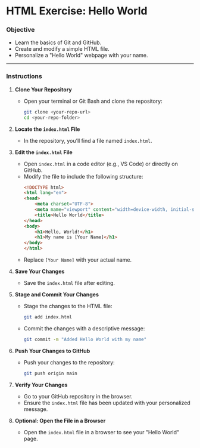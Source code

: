# **HTML Exercise: Hello World**

### **Objective**
- Learn the basics of Git and GitHub.
- Create and modify a simple HTML file.
- Personalize a "Hello World" webpage with your name.

---

### **Instructions**

1. **Clone Your Repository**
   - Open your terminal or Git Bash and clone the repository:
     ```bash
     git clone <your-repo-url>
     cd <your-repo-folder>
     ```

2. **Locate the `index.html` File**
   - In the repository, you’ll find a file named `index.html`.

3. **Edit the `index.html` File**
   - Open `index.html` in a code editor (e.g., VS Code) or directly on GitHub.
   - Modify the file to include the following structure:
     ```html
     <!DOCTYPE html>
     <html lang="en">
     <head>
         <meta charset="UTF-8">
         <meta name="viewport" content="width=device-width, initial-scale=1.0">
         <title>Hello World</title>
     </head>
     <body>
         <h1>Hello, World!</h1>
         <h1>My name is [Your Name]</h1>
     </body>
     </html>
     ```
   - Replace `[Your Name]` with your actual name.

4. **Save Your Changes**
   - Save the `index.html` file after editing.

5. **Stage and Commit Your Changes**
   - Stage the changes to the HTML file:
     ```bash
     git add index.html
     ```
   - Commit the changes with a descriptive message:
     ```bash
     git commit -m "Added Hello World with my name"
     ```

6. **Push Your Changes to GitHub**
   - Push your changes to the repository:
     ```bash
     git push origin main
     ```

7. **Verify Your Changes**
   - Go to your GitHub repository in the browser.
   - Ensure the `index.html` file has been updated with your personalized message.

8. **Optional: Open the File in a Browser**
   - Open the `index.html` file in a browser to see your "Hello World" page.

